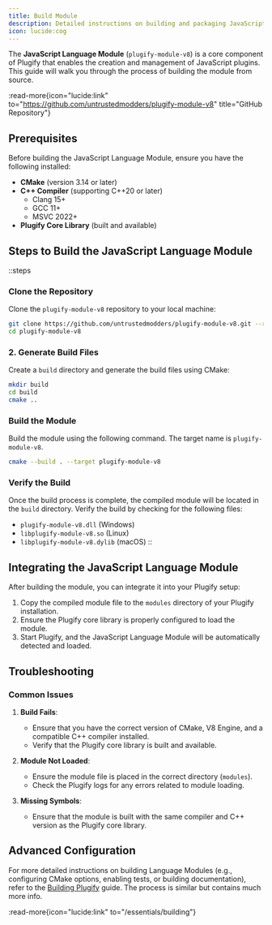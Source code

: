 ```yaml
---
title: Build Module
description: Detailed instructions on building and packaging JavaScript language module.
icon: lucide:cog
---
```


The **JavaScript Language Module** (`plugify-module-v8`) is a core component of Plugify that enables the creation and management of JavaScript plugins. This guide will walk you through the process of building the module from source.

:read-more{icon="lucide:link" to="https://github.com/untrustedmodders/plugify-module-v8" title="GitHub Repository"}

## **Prerequisites**

Before building the JavaScript Language Module, ensure you have the following installed:

- **CMake** (version 3.14 or later)
- **C++ Compiler** (supporting C++20 or later)
    - Clang 15+
    - GCC 11+
    - MSVC 2022+
- **Plugify Core Library** (built and available)

## **Steps to Build the JavaScript Language Module**

::steps
### **Clone the Repository**
Clone the `plugify-module-v8` repository to your local machine:

```bash
git clone https://github.com/untrustedmodders/plugify-module-v8.git --recursive
cd plugify-module-v8
```

### **2. Generate Build Files**
Create a `build` directory and generate the build files using CMake:

```bash
mkdir build
cd build
cmake ..
```

### **Build the Module**
Build the module using the following command. The target name is `plugify-module-v8`.

```bash
cmake --build . --target plugify-module-v8
```

### **Verify the Build**
Once the build process is complete, the compiled module will be located in the `build` directory. Verify the build by checking for the following files:
- `plugify-module-v8.dll` (Windows)
- `libplugify-module-v8.so` (Linux)
- `libplugify-module-v8.dylib` (macOS)
::

## **Integrating the JavaScript Language Module**

After building the module, you can integrate it into your Plugify setup:

1. Copy the compiled module file to the `modules` directory of your Plugify installation.
2. Ensure the Plugify core library is properly configured to load the module.
3. Start Plugify, and the JavaScript Language Module will be automatically detected and loaded.

## **Troubleshooting**

### **Common Issues**
1. **Build Fails**:
    - Ensure that you have the correct version of CMake, V8 Engine, and a compatible C++ compiler installed.
    - Verify that the Plugify core library is built and available.

2. **Module Not Loaded**:
    - Ensure the module file is placed in the correct directory (`modules`).
    - Check the Plugify logs for any errors related to module loading.

3. **Missing Symbols**:
    - Ensure that the module is built with the same compiler and C++ version as the Plugify core library.

## **Advanced Configuration**

For more detailed instructions on building Language Modules (e.g., configuring CMake options, enabling tests, or building documentation), refer to the [Building Plugify](/essentials/building) guide. The process is similar but contains much more info.

:read-more{icon="lucide:link" to="/essentials/building"}